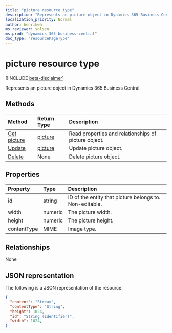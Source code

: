 ```yaml
---
title: "picture resource type"
description: "Represents an picture object in Dynamics 365 Business Central."
localization_priority: Normal
author: henrikwh
ms.reviewer: solsen
ms.prod: "dynamics-365-business-central"
doc_type: "resourcePageType"
---
```


# picture resource type

[!INCLUDE [beta-disclaimer](../../includes/beta-disclaimer.md)]

Represents an picture object in Dynamics 365 Business Central.

## Methods

| Method       | Return Type | Description |
|:-------------|:------------|:------------|
| [Get picture](../api/dynamics-picture-get.md) | [picture](dynamics-picture.md) | Read properties and relationships of picture object. |
| [Update](../api/dynamics-picture-update.md) | [picture](dynamics-picture.md) | Update picture object. |
| [Delete](../api/dynamics-picture-delete.md) | None | Delete picture object. |

## Properties

| Property                    | Type    | Description                                             |
|:----------------------------|:--------|:--------------------------------------------------------|
| id                          | string    | ID of the entity that picture belongs to. Non-editable. |
| width                       | numeric | The picture width.                                      |
| height                      | numeric | The picture height.                                     |
| contentType                 | MIME    | Image type.                                             |

## Relationships

None

## JSON representation

The following is a JSON representation of the resource.

<!-- {
  "blockType": "resource",
  "optionalProperties": [

  ],
  "@odata.type": "microsoft.graph.picture",
  "baseType": "",
  "keyProperty": "id"
}-->

```json
{
  "content": "Stream",
  "contentType": "String",
  "height": 1024,
  "id": "String (identifier)",
  "width": 1024,
}
```

<!-- uuid: 16cd6b66-4b1a-43a1-adaf-3a886856ed98
2019-02-04 14:57:30 UTC -->
<!-- {
  "type": "#page.annotation",
  "description": "picture resource",
  "keywords": "",
  "section": "documentation",
  "tocPath": ""
}-->
